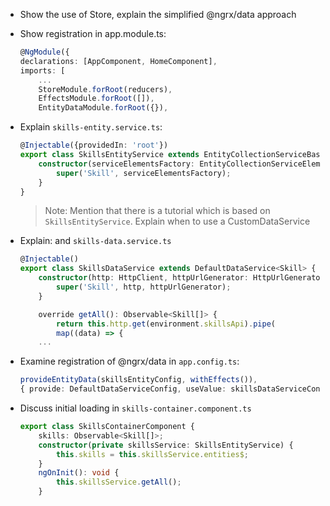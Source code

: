 - Show the use of Store<SkillsState>, explain the simplified @ngrx/data approach

- Show registration in app.module.ts:

    ```typescript
    @NgModule({
    declarations: [AppComponent, HomeComponent],
    imports: [
        ...
        StoreModule.forRoot(reducers),
        EffectsModule.forRoot([]),
        EntityDataModule.forRoot({}),
    ```    

- Explain `skills-entity.service.ts`:

    ```typescript
    @Injectable({providedIn: 'root'})
    export class SkillsEntityService extends EntityCollectionServiceBase<Skill> {
        constructor(serviceElementsFactory: EntityCollectionServiceElementsFactory) {
            super('Skill', serviceElementsFactory);
        }
    }
    ```

    >Note: Mention that there is a tutorial which is based on `SkillsEntityService`. Explain when to use a CustomDataService

- Explain: and `skills-data.service.ts`

    ```typescript
    @Injectable()
    export class SkillsDataService extends DefaultDataService<Skill> {
        constructor(http: HttpClient, httpUrlGenerator: HttpUrlGenerator) {
            super('Skill', http, httpUrlGenerator);
        }

        override getAll(): Observable<Skill[]> {
            return this.http.get(environment.skillsApi).pipe(
            map((data) => {
        ...
    ```
- Examine registration of @ngrx/data in `app.config.ts`:

    ```typescript
    provideEntityData(skillsEntityConfig, withEffects()),
    { provide: DefaultDataServiceConfig, useValue: skillsDataServiceConfig },
    ```
- Discuss initial loading in `skills-container.component.ts`

    ```typescript
    export class SkillsContainerComponent {
        skills: Observable<Skill[]>;
        constructor(private skillsService: SkillsEntityService) {
            this.skills = this.skillsService.entities$;
        }
        ngOnInit(): void {
            this.skillsService.getAll();
        }
    ```